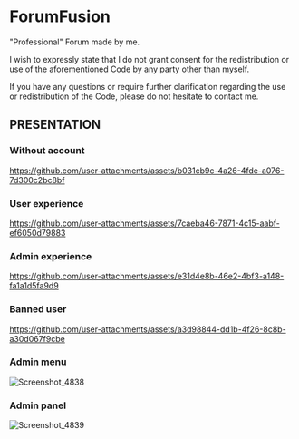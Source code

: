 # ForumFusion
"Professional" Forum made by me.

I wish to expressly state that I do not grant consent for the redistribution or use of the aforementioned Code by any party other than myself. 

If you have any questions or require further clarification regarding the use or redistribution of the Code, please do not hesitate to contact me.


 ## PRESENTATION 


### Without account
https://github.com/user-attachments/assets/b031cb9c-4a26-4fde-a076-7d300c2bc8bf

### User experience
https://github.com/user-attachments/assets/7caeba46-7871-4c15-aabf-ef6050d79883

### Admin experience
https://github.com/user-attachments/assets/e31d4e8b-46e2-4bf3-a148-fa1a1d5fa9d9

### Banned user
https://github.com/user-attachments/assets/a3d98844-dd1b-4f26-8c8b-a30d067f9cbe

### Admin menu
![Screenshot_4838](https://github.com/user-attachments/assets/eddd27de-088e-4997-9da1-bde194805c43)

### Admin panel
![Screenshot_4839](https://github.com/user-attachments/assets/8022dd37-c972-4eb7-a702-0e6b4d34c427)


